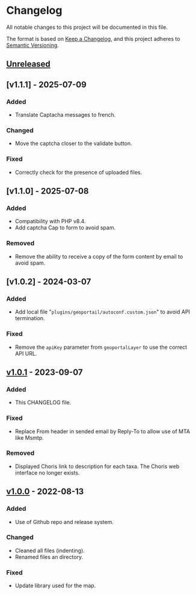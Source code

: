 
# Changelog

All notable changes to this project will be documented in this file.

The format is based on [Keep a Changelog](https://keepachangelog.com/en/1.0.0/),
and this project adheres to [Semantic Versioning](https://semver.org/spec/v2.0.0.html).

## [Unreleased]

## [v1.1.1] - 2025-07-09

### Added

- Translate Captacha messages to french.

### Changed

- Move the captcha closer to the validate button.

### Fixed

- Correctly check for the presence of uploaded files.

## [v1.1.0] - 2025-07-08

### Added

- Compatibility with PHP v8.4.
- Add captcha Cap to form to avoid spam.

### Removed

- Remove the ability to receive a copy of the form content by email to avoid spam.

## [v1.0.2] - 2024-03-07

### Added

- Add local file "`plugins/geoportail/autoconf.custom.json`" to avoid API termination.

### Fixed

- Remove the `apiKey` parameter from `geoportalLayer` to use the correct API URL.

## [v1.0.1] - 2023-09-07

### Added

- This CHANGELOG file.

### Fixed

- Replace From header in sended email by Reply-To to allow use of MTA
  like Msmtp.

### Removed

- Displayed Choris link to description for each taxa. The Choris web
  interface no longer exists.

## [v1.0.0] - 2022-08-13

### Added

- Use of Github repo and release system.

### Changed

- Cleaned all files (indenting).
- Renamed files an directory.

### Fixed

- Update library used for the map.

[unreleased]: https://github.com/cbn-alpin/cbna-saisie-flore/compare/v1.0.1...HEAD
[v1.0.1]: https://github.com/cbn-alpin/cbna-saisie-flore/compare/v1.0.0...v1.0.1
[v1.0.0]: https://github.com/cbn-alpin/cbna-saisie-flore/releases/tag/v1.0.0
